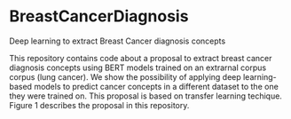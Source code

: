 # BreastCancerDiagnosis
Deep learning to extract Breast Cancer diagnosis concepts

This repository contains code about  a proposal to extract breast cancer diagnosis concepts using  BERT models trained on an extrarnal corpus  corpus (lung cancer). We show the possibility of applying deep learning-based models to predict cancer concepts in a different dataset to the one they were trained on. This proposal is based on transfer learning techique. Figure 1 describes the proposal in this repository.

